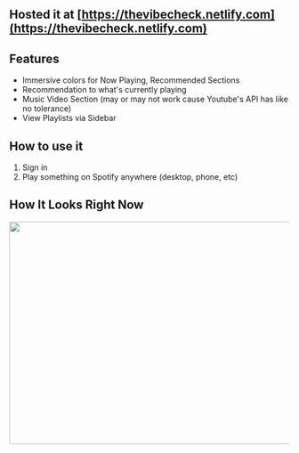 ## Hosted it at [https://thevibecheck.netlify.com](https://thevibecheck.netlify.com)

## Features
- Immersive colors for Now Playing, Recommended Sections
- Recommendation to what's currently playing
- Music Video Section (may or may not work cause Youtube's API has like no tolerance)
- View Playlists via Sidebar

## How to use it
1. Sign in
2. Play something on Spotify anywhere (desktop, phone, etc)

## How It Looks Right Now
<img src="https://github.com/shanjng/vibe-check/blob/main/currentview.png " alt=""
	title="lmao" width="900" height="400" />
